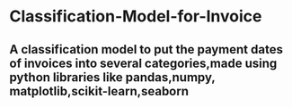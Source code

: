 # Classification-Model-for-Invoice
## A classification model to put the payment dates of invoices into several categories,made using python libraries like pandas,numpy, matplotlib,scikit-learn,seaborn

